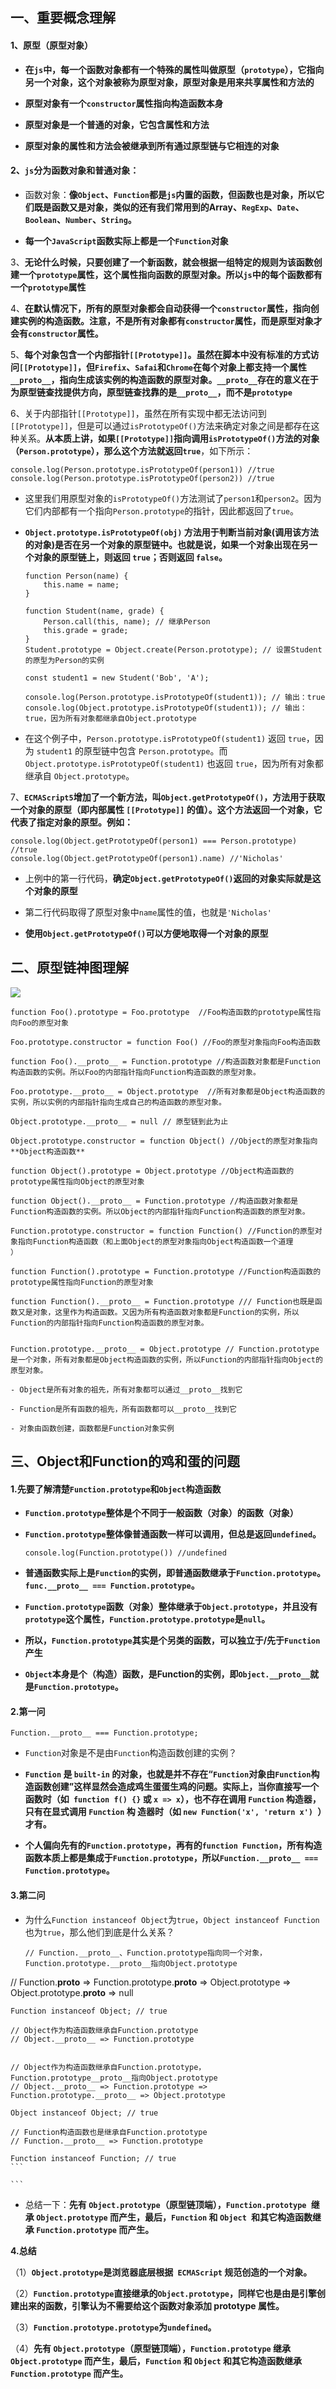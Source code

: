 ## 一、重要概念理解 ##
#### 1、原型（原型对象）

- **在`js`中，每一个函数对象都有一个特殊的属性叫做原型（`prototype`），它指向另一个对象，这个对象被称为原型对象，原型对象是用来共享属性和方法的**

- **原型对象有一个`constructor`属性指向构造函数本身**

- **原型对象是一个普通的对象，它包含属性和方法**

- **原型对象的属性和方法会被继承到所有通过原型链与它相连的对象**

#### 2、`js`分为函数对象和普通对象：

   - 函数对象：**像`Object`、`Function`都是`js`内置的函数，但函数也是对象，所以它们既是函数又是对象，类似的还有我们常用到的Array、`RegExp`、`Date`、`Boolean`、`Number`、`String`。**
   
   - **每一个`JavaScript`函数实际上都是一个`Function`对象**

3、**无论什么时候，只要创建了一个新函数，就会根据一组特定的规则为该函数创建一个`prototype`属性，这个属性指向函数的原型对象。所以`js`中的每个函数都有一个`prototype`属性**

4、**在默认情况下，所有的原型对象都会自动获得一个`constructor`属性，指向创建实例的构造函数。注意，不是所有对象都有`constructor`属性，而是原型对象才会有`constructor`属性。**

5、**每个对象包含一个内部指针`[[Prototype]]`。虽然在脚本中没有标准的方式访问`[[Prototype]]`，但`Firefix`、`Safai`和`Chrome`在每个对象上都支持一个属性`__proto__`，指向生成该实例的构造函数的原型对象。`__proto__`存在的意义在于为原型链查找提供方向，原型链查找靠的是`__proto__`，而不是`prototype`**

6、关于内部指针`[[Prototype]]`，虽然在所有实现中都无法访问到`[[Prototype]]`，但是可以通过`isPrototypeOf()`方法来确定对象之间是都存在这种关系。**从本质上讲，如果`[[Prototype]]`指向调用`isPrototypeOf()`方法的对象（`Person.prototype`），那么这个方法就返回`true`**，如下所示：

```
console.log(Person.prototype.isPrototypeOf(person1)) //true
console.log(Person.prototype.isPrototypeOf(person2)) //true
```

   - 这里我们用原型对象的`isPrototypeOf()`方法测试了`person1`和`person2`。因为它们内部都有一个指向`Person.prototype`的指针，因此都返回了`true`。

   - **`Object.prototype.isPrototypeOf(obj)` 方法用于判断当前对象(调用该方法的对象)是否在另一个对象的原型链中。也就是说，如果一个对象出现在另一个对象的原型链上，则返回 `true`；否则返回 `false`。**

     ```
     function Person(name) {
         this.name = name;
     }
      
     function Student(name, grade) {
         Person.call(this, name); // 继承Person
         this.grade = grade;
     }
     Student.prototype = Object.create(Person.prototype); // 设置Student的原型为Person的实例
      
     const student1 = new Student('Bob', 'A');
      
     console.log(Person.prototype.isPrototypeOf(student1)); // 输出：true
     console.log(Object.prototype.isPrototypeOf(student1)); // 输出：true，因为所有对象都继承自Object.prototype
     ```

- 在这个例子中，`Person.prototype.isPrototypeOf(student1)` 返回 `true`，因为 `student1` 的原型链中包含 `Person.prototype`。而 `Object.prototype.isPrototypeOf(student1)` 也返回 `true`，因为所有对象都继承自 `Object.prototype`。

7、**`ECMAScript5`增加了一个新方法，叫`Object.getPrototypeOf()`，方法用于获取一个对象的原型（即内部属性 `[[Prototype]]` 的值）。这个方法返回一个对象，它代表了指定对象的原型。例如：**

```
console.log(Object.getPrototypeOf(person1) === Person.prototype) //true
console.log(Object.getPrototypeOf(person1).name) //'Nicholas'
```

   - 上例中的第一行代码，**确定`Object.getPrototypeOf()`返回的对象实际就是这个对象的原型**

   - 第二行代码取得了原型对象中`name`属性的值，也就是`'Nicholas'`

   - **使用`Object.getPrototypeOf()`可以方便地取得一个对象的原型**

## 二、原型链神图理解 ##

 ![](./images/原型.webp)

```
function Foo().prototype = Foo.prototype  //Foo构造函数的prototype属性指向Foo的原型对象

Foo.prototype.constructor = function Foo() //Foo的原型对象指向Foo构造函数

function Foo().__proto__ = Function.prototype //构造函数对象都是Function构造函数的实例。所以Foo的内部指针指向Function构造函数的原型对象。

Foo.prototype.__proto__ = Object.prototype  //所有对象都是Object构造函数的实例，所以实例的内部指针指向生成自己的构造函数的原型对象。

Object.prototype.__proto__ = null // 原型链到此为止

Object.prototype.constructor = function Object() //Object的原型对象指向**Object构造函数**

function Object().prototype = Object.prototype //Object构造函数的prototype属性指向Object的原型对象

function Object().__proto__ = Function.prototype //构造函数对象都是Function构造函数的实例。所以Object的内部指针指向Function构造函数的原型对象。

Function.prototype.constructor = function Function() //Function的原型对象指向Function构造函数（和上面Object的原型对象指向Object构造函数一个道理
）

function Function().prototype = Function.prototype //Function构造函数的prototype属性指向Function的原型对象

function Function().__proto__ = Function.prototype /// Function也既是函数又是对象，这里作为构造函数。又因为所有构造函数对象都是Function的实例，所以Function的内部指针指向Function构造函数的原型对象。


Function.prototype.__proto__ = Object.prototype // Function.prototype是一个对象，所有对象都是Object构造函数的实例，所以Function的内部指针指向Object的原型对象。

- Object是所有对象的祖先，所有对象都可以通过__proto__找到它

- Function是所有函数的祖先，所有函数都可以__proto__找到它

- 对象由函数创建，函数都是Function对象实例
```



## 三、Object和Function的鸡和蛋的问题 ##

#### 1.先要了解清楚`Function.prototype`和`Object`构造函数

- **`Function.prototype`整体是个不同于一般函数（对象）的函数（对象）**

- **`Function.prototype`整体像普通函数一样可以调用，但总是返回`undefined`。**

    ```
    console.log(Function.prototype()) //undefined
    ```

- **普通函数实际上是`Function`的实例，即普通函数继承于`Function.prototype`。`func.__proto__ === Function.prototype`。**

- **`Function.prototype`函数（对象）整体继承于`Object.prototype`，并且没有`prototype`这个属性，`Function.prototype.prototype`是`null`。**

- **所以，`Function.prototype`其实是个另类的函数，可以独立于/先于`Function`产生**

- **`Object`本身是个（构造）函数，是Function的实例，即`Object.__proto__`就是`Function.prototype`。**

#### 2.第一问

    Function.__proto__ === Function.prototype;

  - `Function`对象是不是由`Function`构造函数创建的实例？
- **`Function` 是 `built-in` 的对象，也就是并不存在“`Function`对象由`Function`构造函数创建”这样显然会造成鸡生蛋蛋生鸡的问题。实际上，当你直接写一个函数时（如` function f() {}` 或 `x => x`），也不存在调用 `Function` 构造器，只有在显式调用 `Function` 构 造器时（如 `new Function('x', 'return x') `）才有。**
  
- **个人偏向先有的`Function.prototype`，再有的`function Function`，所有构造函数本质上都是集成于`Function.prototype`，所以`Function.__proto__ === Function.prototype`。**

#### 3.第二问

- 为什么`Function instanceof Object`为`true`，`Object instanceof Function`也为`true`，那么他们到底是什么关系？

    ```
    // Function.__proto__、Function.prototype指向同一个对象，Function.prototype.__proto__指向Object.prototype
// Function.__proto__ => Function.prototype.__proto__ => Object.prototype => Object.prototype.__proto__ => null
    
    Function instanceof Object; // true
    
    // Object作为构造函数继承自Function.prototype
    // Object.__proto__ => Function.prototype
    
    
    // Object作为构造函数继承自Function.prototype，Function.prototype__proto__指向Object.prototype
    // Object.__proto__ => Function.prototype => Function.prototype.__proto__ => Object.prototype
    
    Object instanceof Object; // true
    
    // Function构造函数也是继承自Function.prototype
    // Function.__proto__ => Function.prototype
    
    Function instanceof Function; // true
    ​```
    
    ```

- 总结一下：**先有 `Object.prototype`（原型链顶端），`Function.prototype `继承 `Object.prototype` 而产生，最后，`Function` 和 `Object `和其它构造函数继承 `Function.prototype` 而产生。**

**4.总结**

（1）**`Object.prototype`是浏览器底层根据` ECMAScript` 规范创造的一个对象。**

（2）**`Function.prototype`直接继承的`Object.prototype`，同样它也是由是引擎创建出来的函数，引擎认为不需要给这个函数对象添加 prototype 属性。**

（3）**`Function.prototype.prototype`为`undefined`。**

（4）**先有 `Object.prototype`（原型链顶端），`Function.prototype` 继承 `Object.prototype` 而产生，最后，`Function` 和 `Object` 和其它构造函数继承 `Function.prototype` 而产生。**


